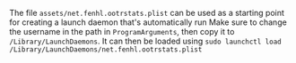 The file `assets/net.fenhl.ootrstats.plist` can be used as a starting point for creating a launch daemon that's automatically run Make sure to change the username in the path in `ProgramArguments`, then copy it to `/Library/LaunchDaemons`. It can then be loaded using `sudo launchctl load /Library/LaunchDaemons/net.fenhl.ootrstats.plist`
